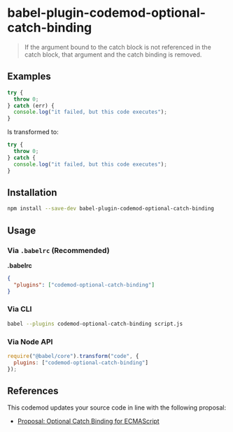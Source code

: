 # babel-plugin-codemod-optional-catch-binding

> If the argument bound to the catch block is not referenced in the catch block, that argument and the catch binding is removed.


## Examples

```js
try {
  throw 0;
} catch (err) {
  console.log("it failed, but this code executes");
}
```
Is transformed to:

```js
try {
  throw 0;
} catch {
  console.log("it failed, but this code executes");
}
```


## Installation

```sh
npm install --save-dev babel-plugin-codemod-optional-catch-binding
```

## Usage

### Via `.babelrc` (Recommended)

**.babelrc**

```json
{
  "plugins": ["codemod-optional-catch-binding"]
}
```

### Via CLI

```sh
babel --plugins codemod-optional-catch-binding script.js
```

### Via Node API

```javascript
require("@babel/core").transform("code", {
  plugins: ["codemod-optional-catch-binding"]
});
```

## References
This codemod updates your source code in line with the following proposal:
- [Proposal: Optional Catch Binding for ECMAScript](https://github.com/babel/proposals/issues/7)
